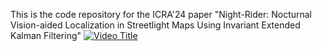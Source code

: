 This is the code repository for the ICRA'24 paper "Night-Rider: Nocturnal Vision-aided Localization in Streetlight Maps Using Invariant Extended Kalman Filtering"
[![Video Title](http://img.youtube.com/vi/Hs067MNuoQE/0.jpg)](https://www.youtube.com/watch?v=Hs067MNuoQE)

